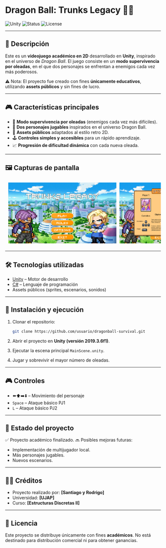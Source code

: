 # Dragon Ball: Trunks Legacy 🐉✨

![Unity](https://img.shields.io/badge/Engine-Unity-blue?logo=unity)
![Status](https://img.shields.io/badge/Status-Academic_Project-green)
![License](https://img.shields.io/badge/Assets-Public-orange)

---

## 📖 Descripción

Este es un **videojuego académico en 2D** desarrollado en **Unity**, inspirado en el universo de *Dragon Ball*.
El juego consiste en un **modo supervivencia por oleadas**, en el que dos personajes se enfrentan a enemigos cada vez más poderosos.

⚠️ Nota: El proyecto fue creado con fines **únicamente educativos**, utilizando **assets públicos** y sin fines de lucro.

---

## 🎮 Características principales

* 🌊 **Modo supervivencia por oleadas** (enemigos cada vez más difíciles).
* 👥 **Dos personajes jugables** inspirados en el universo Dragon Ball.
* 🎨 **Assets públicos** adaptados al estilo retro 2D.
* 🕹️ **Controles simples y accesibles** para un rápido aprendizaje.
* 📈 **Progresión de dificultad dinámica** con cada nueva oleada.

---

## 🖼️ Capturas de pantalla

<div style="display: flex; overflow-x: auto; gap: 10px; padding: 10px;">
  <img src="image/Home.png" width="350" />
  <img src="image/Rules.png" width="250" />
  <img src="image/Options.png" width="250" />
  <img src="image/Dificulty.png" width="250" />
  <img src="image/Game.png" width="250" />
</div>

---

## 🛠️ Tecnologías utilizadas

* [Unity](https://unity.com/) – Motor de desarrollo
* [C#](https://learn.microsoft.com/dotnet/csharp/) – Lenguaje de programación
* Assets públicos (sprites, escenarios, sonidos)

---


## 🚀 Instalación y ejecución

1. Clonar el repositorio:

   ```bash
   git clone https://github.com/usuario/dragonball-survival.git
   ```
2. Abrir el proyecto en **Unity (versión 2019.3.6f1)**.
3. Ejecutar la escena principal `MainScene.unity`.
4. Jugar y sobrevivir el mayor número de oleadas.

---

## 🎮 Controles

* ⬅️⬆️➡️⬇️ – Movimiento del personaje
* `Space` – Ataque básico PJ1
* `L` – Ataque básico PJ2

---

## 📌 Estado del proyecto

✅ Proyecto académico finalizado.
🔜 Posibles mejoras futuras:

* Implementación de multijugador local.
* Más personajes jugables.
* Nuevos escenarios.

---

## 👨‍🏫 Créditos

* Proyecto realizado por: **[Santiago y Rodrigo]**
* Universidad: **[UJAP]**
* Curso: **[Estructuras Discretas II]**

---

## 📜 Licencia

Este proyecto se distribuye únicamente con fines **académicos**.
No está destinado para distribución comercial ni para obtener ganancias.